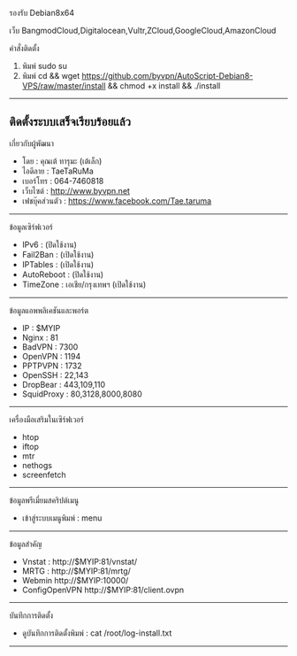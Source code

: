 รองรับ
Debian8x64

เว็บ
BangmodCloud,Digitalocean,Vultr,ZCloud,GoogleCloud,AmazonCloud

คำสั่งติดตั้ง

1. พิมพ์ sudo su
2. พิมพ์ cd && wget https://github.com/byvpn/AutoScript-Debian8-VPS/raw/master/install && chmod +x install && ./install

--------------------------------------------------------
ติดตั้งระบบเสร็จเรียบร้อยแล้ว
--------------------------------------------------------
เกี่ยวกับผู้พัฒนา
   - โดย : คุณเต้ ทารุมะ (เต้เล็ก)
   - ไอดีลาย : TaeTaRuMa 
   - เบอร์โทร : 064-7460818
   - เว็บไซต์ : http://www.byvpn.net
   - เฟชบุ๊คส่วนตัว : https://www.facebook.com/Tae.taruma
--------------------------------------------------------
ข้อมูลเซิร์ฟเวอร์
   - IPv6 : (ปิดใช้งาน)
   - Fail2Ban : (เปิดใช้งาน)
   - IPTables : (เปิดใช้งาน)
   - AutoReboot : (ปิดใช้งาน)
   - TimeZone : เอเชีย/กรุงเทพฯ (เปิดใช้งาน)
--------------------------------------------------------
ข้อมูลแอพพลิเคชันและพอร์ต
   - IP : $MYIP
   - Nginx : 81
   - BadVPN : 7300
   - OpenVPN : 1194
   - PPTPVPN : 1732
   - OpenSSH : 22,143
   - DropBear : 443,109,110
   - SquidProxy : 80,3128,8000,8080
--------------------------------------------------------
เครื่องมือเสริมในเซิร์ฟเวอร์
   - htop
   - iftop
   - mtr
   - nethogs
   - screenfetch
--------------------------------------------------------
ข้อมูลพรีเมี่ยมสคริปต์เมนู
   - เข้าสู่ระบบเมนูพิมพ์ : menu
--------------------------------------------------------
ข้อมูลสำคัญ
   - Vnstat : http://$MYIP:81/vnstat/
   - MRTG : http://$MYIP:81/mrtg/
   - Webmin http://$MYIP:10000/
   - ConfigOpenVPN http://$MYIP:81/client.ovpn
--------------------------------------------------------
บันทึกการติดตั้ง
   - ดูบันทึกการติดตั้งพิมพ์ : cat /root/log-install.txt
--------------------------------------------------------
